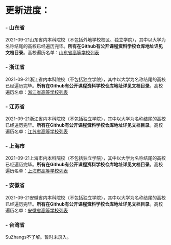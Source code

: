 
# 更新进度：

### - 山东省
2021-09-21山东省内本科院校（不包括外地学校校区、独立学院），其中以大学为名称结尾的高校已经遍历完毕。**所有在Github有公开课程资料学校仓库地址详见文档目录**。高校遍历名单：[山东省高等学校列表](https://zh.wikipedia.org/wiki/%E5%B1%B1%E4%B8%9C%E7%9C%81%E9%AB%98%E7%AD%89%E5%AD%A6%E6%A0%A1%E5%88%97%E8%A1%A8)

### - 浙江省
2021-09-21浙江省内本科院校（不包括独立学院），其中以大学为名称结尾的高校已经遍历完毕。**所有在Github有公开课程资料学校仓库地址详见文档目录**。高校遍历名单：[浙江省高等学校列表](https://zh.wikipedia.org/wiki/%E6%B5%99%E6%B1%9F%E7%9C%81%E9%AB%98%E7%AD%89%E5%AD%A6%E6%A0%A1%E5%88%97%E8%A1%A8)

### - 江苏省
2021-09-21浙江省内本科院校（不包括独立学院），其中以大学为名称结尾的高校已经遍历完毕。**所有在Github有公开课程资料学校仓库地址详见文档目录**。高校遍历名单：[江苏省高等学校列表](https://zh.wikipedia.org/wiki/%E6%B1%9F%E8%8B%8F%E7%9C%81%E9%AB%98%E7%AD%89%E5%AD%A6%E6%A0%A1%E5%88%97%E8%A1%A8)

### - 上海市
2021-09-21上海市内本科院校（不包括独立学院），其中以大学为名称结尾的高校已经遍历完毕。**所有在Github有公开课程资料学校仓库地址详见文档目录**。高校遍历名单：[上海市高等学校列表](https://zh.wikipedia.org/wiki/%E4%B8%8A%E6%B5%B7%E5%B8%82%E9%AB%98%E7%AD%89%E5%AD%A6%E6%A0%A1%E5%88%97%E8%A1%A8)

### - 安徽省
2021-09-21安徽省内本科院校（不包括独立学院），其中以大学为名称结尾的高校已经遍历完毕。**所有在Github有公开课程资料学校仓库地址详见文档目录**。高校遍历名单：[安徽省高等学校列表](https://zh.wikipedia.org/wiki/%E5%AE%89%E5%BE%BD%E7%9C%81%E9%AB%98%E7%AD%89%E5%AD%A6%E6%A0%A1%E5%88%97%E8%A1%A8)

### - 台湾省
SuZhangs不了解。暂时未录入。

